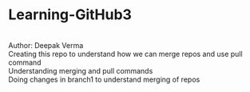 # Learning-GitHub3
<br>
Author: Deepak Verma
<br>
Creating this repo to understand how we can merge repos and use pull command
<br>
Understanding merging and pull commands
<br>
Doing changes in branch1 to understand merging of repos 